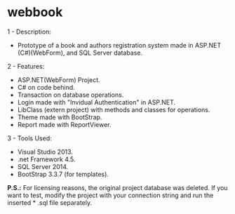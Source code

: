 # webbook

1 - Description:

- Prototype of a book and authors registration system made in ASP.NET (C#)(WebForm), and SQL Server database.

2 - Features:

- ASP.NET(WebForm) Project.
- C# on code behind.
- Transaction on database operations.
- Login made with "Invidual Authentication" in ASP.NET.
- LibClass (extern project) with methods and classes for operations.
- Theme made with BootStrap.
- Report made with ReportViewer.
 
3 - Tools Used: 

- Visual Studio 2013.
- .net Framework 4.5.
- SQL Server 2014.
- BootStrap 3.3.7 (for templates).

**P.S.:** For licensing reasons, the original project database was deleted. If you want to test, modify the project with your connection string and run the inserted * .sql file separately. 
